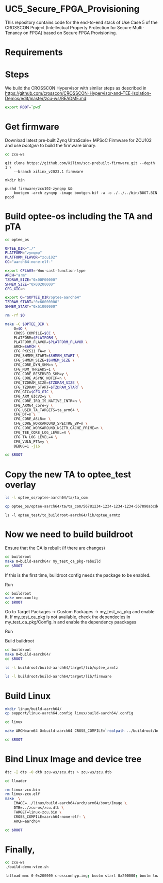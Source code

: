 # UC5_Secure_FPGA_Provisioning
This repository contains code for the end-to-end stack of Use Case 5 of the CROSSCON Project (Intellectual Property Protection for Secure Multi-Tenancy on FPGA) based on Secure FPGA Provisioning.

# Requirements

# Steps

We build the CROSSCON Hypervisor with similar steps as described in https://github.com/crosscon/CROSSCON-Hypervisor-and-TEE-Isolation-Demos/edit/master/zcu-ws/README.md

```sh
export ROOT=`pwd`
```

# Get firmware

Download latest pre-built Zynq UltraScale+ MPSoC Firmware for ZCU102 and use *bootgen*
to build the firmware binary:

```sh
cd zcu-ws
```

```
git clone https://github.com/Xilinx/soc-prebuilt-firmware.git --depth 1 \
    --branch xilinx_v2023.1 firmware

mkdir bin

pushd firmware/zcu102-zynqmp && 
    bootgen -arch zynqmp -image bootgen.bif -w -o ./../../bin/BOOT.BIN
popd

```

# Build optee-os including the TA and pTA

```sh
cd optee_os

OPTEE_DIR="./"
PLATFORM="zynqmp"
PLATFORM_FLAVOR="zcu102"
CC="aarch64-none-elf-"

export CFLAGS=-Wno-cast-function-type
ARCH="arm"
TZDRAM_SIZE="0x00F00000"
SHMEM_SIZE="0x00200000"
CFG_GIC=n

export O="$OPTEE_DIR/optee-aarch64"
TZDRAM_START="0x60000000"
SHMEM_START="0x61000000"

rm -rf $O

make -C $OPTEE_DIR \
    O=$O \
    CROSS_COMPILE=$CC \
    PLATFORM=$PLATFORM \
    PLATFORM_FLAVOR=$PLATFORM_FLAVOR \
    ARCH=$ARCH \
    CFG_PKCS11_TA=n \
    CFG_SHMEM_START=$SHMEM_START \
    CFG_SHMEM_SIZE=$SHMEM_SIZE \
    CFG_CORE_DYN_SHM=n \
    CFG_NUM_THREADS=1 \
    CFG_CORE_RESERVED_SHM=y \
    CFG_CORE_ASYNC_NOTIF=n \
    CFG_TZDRAM_SIZE=$TZDRAM_SIZE \
    CFG_TZDRAM_START=$TZDRAM_START \
    CFG_GIC=$CFG_GIC \
    CFG_ARM_GICV2=y \
    CFG_CORE_IRQ_IS_NATIVE_INTR=n \
    CFG_ARM64_core=y \
    CFG_USER_TA_TARGETS=ta_arm64 \
    CFG_DT=n \
    CFG_CORE_ASLR=n \
    CFG_CORE_WORKAROUND_SPECTRE_BP=n \
    CFG_CORE_WORKAROUND_NSITR_CACHE_PRIME=n \
    CFG_TEE_CORE_LOG_LEVEL=4 \
    CFG_TA_LOG_LEVEL=4 \
    CFG_VULN_PTA=y \
    DEBUG=1 -j16

cd $ROOT
```

# Copy the new TA to optee_test overlay

```sh
ls -l optee_os/optee-aarch64/ta/ta_com 
```

```sh
cp optee_os/optee-aarch64/ta/ta_com/56781234-1234-1234-1234-567890abcdef.ta optee_test/to_buildroot-aarch64/lib/optee_armtz 
```

```
ls -l optee_test/to_buildroot-aarch64/lib/optee_armtz
```



# Now we need to build buildroot

Ensure that the CA is rebuilt (if there are changes)

```sh
cd buildroot
make O=build-aarch64/ my_test_ca_pkg-rebuild
cd $ROOT
```

If this is the first time, buildroot config needs the package to be enabled.

Run 


```sh
cd buildroot
make menuconfig
cd $ROOT
```

Go to Target Packages -> Custom Packages -> my_test_ca_pkg and enable it.
If my_test_ca_pkg is not available, check the dependecies in my_test_ca_pkg/Config.in and enable the dependency paackages 

Run

Build buildroot

```sh
cd buildroot
make O=build-aarch64/
cd $ROOT
```

```sh
ls -l buildroot/build-aarch64/target/lib/optee_armtz
```

```sh
ls -l buildroot/build-aarch64/target/lib/firmware
```

# Build Linux


``` sh
mkdir linux/build-aarch64/
cp support/linux-aarch64.config linux/build-aarch64/.config

cd linux

make ARCH=arm64 O=build-aarch64 CROSS_COMPILE=`realpath ../buildroot/build-aarch64/host/bin/aarch64-linux-` -j16 Image dtbs

cd $ROOT
```

# Bind Linux Image and device tree

```sh
dtc -I dts -O dtb zcu-ws/zcu.dts > zcu-ws/zcu.dtb
```

```sh
cd lloader

rm linux-zcu.bin
rm linux-zcu.elf
make  \
    IMAGE=../linux/build-aarch64/arch/arm64/boot/Image \
    DTB=../zcu-ws/zcu.dtb \
    TARGET=linux-zcu.bin \
    CROSS_COMPILE=aarch64-none-elf- \
    ARCH=aarch64

cd $ROOT
```

# Finally,


``` sh
cd zcu-ws
./build-demo-vtee.sh
```

``` sh
fatload mmc 0 0x200000 crossconhyp.img; bootm start 0x200000; bootm loados; bootm go
```


